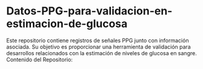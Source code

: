 # Datos-PPG-para-validacion-en-estimacion-de-glucosa
Este repositorio contiene registros de señales PPG junto con información asociada. Su objetivo es proporcionar una herramienta de validación para desarrollos relacionados con la estimación de niveles de glucosa en sangre.
Contenido del Repositorio:

